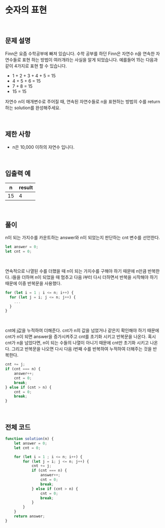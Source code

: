 # 숫자의 표현

<br>

## 문제 설명

Finn은 요즘 수학공부에 빠져 있습니다. 수학 공부를 하던 Finn은 자연수 n을 연속한 자연수들로 표현 하는 방법이 여러개라는 사실을 알게 되었습니다. 예를들어 15는 다음과 같이 4가지로 표현 할 수 있습니다.

- 1 + 2 + 3 + 4 + 5 = 15
- 4 + 5 + 6 = 15
- 7 + 8 = 15
- 15 = 15

자연수 n이 매개변수로 주어질 때, 연속된 자연수들로 n을 표현하는 방법의 수를 return하는 solution를 완성해주세요.

<br>

## 제한 사항

- n은 10,000 이하의 자연수 입니다.

<br>

## 입출력 예

|n|result|
|---|---|
|15|4|

<br>

## 풀이

n이 되는 가지수를 카운트하는 answer와 n이 되었는지 판단하는 cnt 변수를 선언한다.

````javascript
let answer = 0;
let cnt = 0;
````
<br>

연속적으로 나열된 수를 더했을 때 n이 되는 가지수를 구해야 하기 때문에 n만큼 반복한다.
i들을 더하며 n이 되었을 때 멈추고 다음 i부터 다시 더하면서 반복을 시작해야 하기 때문에 이중 반복문을 사용했다.

````javascript
for (let i = 1 ; i <= n; i++) {
  for (let j = i; j <= n; j++) {
    ...
  }
}
````
<br>

cnt에 j값을 누적하여 더해준다. cnt가 n의 값을 넘었거나 같은지 확인해야 하기 때문에
cnt가 n이 되면 answer을 증가시켜주고 cnt를 초기화 시키고 반복문을 나온다.
혹시 cnt가 n을 넘었다면, n이 되는 수들의 나열이 아니기 때문에 cnt만 초기화 시키고 나온다.
그리고 반복문을 나오면 다시 다음 i번째 수를 반복하여 누적하여 더해주는 것을 반복한다.

````javascript
cnt += j;
if (cnt === n) {
    answer++;
    cnt = 0;
    break;
} else if (cnt > n) {
    cnt = 0;
    break;
}
````

<br>

## 전체 코드

````javascript
function solution(n) {
    let answer = 0;
    let cnt = 0;

    for (let i = 1 ; i <= n; i++) {
        for (let j = i; j <= n; j++) {
            cnt += j;
            if (cnt === n) {
                answer++;
                cnt = 0;
                break;
            } else if (cnt > n) {
                cnt = 0;
                break;
            }
        }        
    }
    return answer;
}
````

